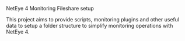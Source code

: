 NetEye 4 Monitoring Fileshare setup 

This project aims to provide scripts, monitoring plugins and other useful data to setup a folder structure to simplify monitoring operations with NetEye 4.


